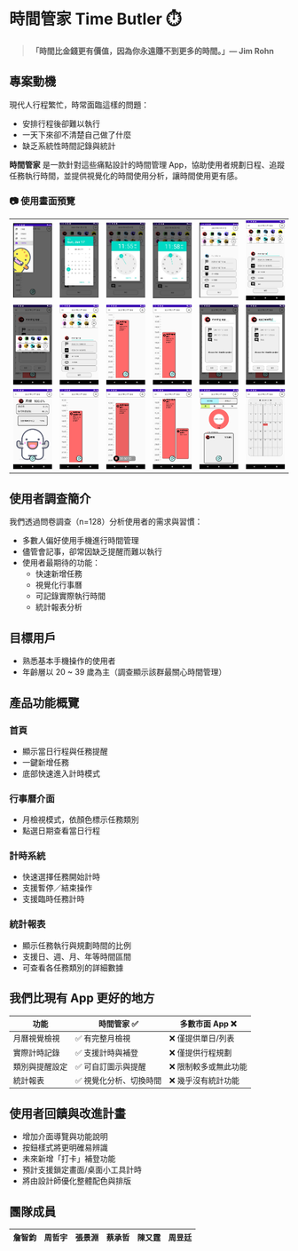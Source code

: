 # 時間管家 Time Butler ⏱️

> **「時間比金錢更有價值，因為你永遠賺不到更多的時間。」— Jim Rohn**

## 專案動機

現代人行程繁忙，時常面臨這樣的問題：

- 安排行程後卻難以執行
- 一天下來卻不清楚自己做了什麼
- 缺乏系統性時間記錄與統計

**時間管家** 是一款針對這些痛點設計的時間管理 App，協助使用者規劃日程、追蹤任務執行時間，並提供視覺化的時間使用分析，讓時間使用更有感。

### 📷 使用畫面預覽
<table>
  <tr>
    <td><img src="實機畫面/0.jpg" width="100" /></td>
    <td><img src="實機畫面/1.jpg" width="100" /></td>
    <td><img src="實機畫面/2.jpg" width="100" /></td>
    <td><img src="實機畫面/3.jpg" width="100" /></td>
    <td><img src="實機畫面/4.jpg" width="100" /></td>
    <td><img src="實機畫面/5.png" width="100" /></td>
  </tr>
  <tr>
    <td><img src="實機畫面/6.png" width="100" /></td>
    <td><img src="實機畫面/7.png" width="100" /></td>
    <td><img src="實機畫面/8.png" width="100" /></td>
    <td><img src="實機畫面/9.png" width="100" /></td>
    <td><img src="實機畫面/10.png" width="100" /></td>
    <td><img src="實機畫面/11.png" width="100" /></td>
  </tr>
  <tr>
    <td><img src="實機畫面/12.png" width="100" /></td>
    <td><img src="實機畫面/13.png" width="100" /></td>
    <td><img src="實機畫面/14.png" width="100" /></td>
    <td><img src="實機畫面/15.png" width="100" /></td>
    <td><img src="實機畫面/16.png" width="100" /></td>
    <td><img src="實機畫面/17.png" width="100" /></td>
  </tr>
</table>



## 使用者調查簡介

我們透過問卷調查（n=128）分析使用者的需求與習慣：

- 多數人偏好使用手機進行時間管理
- 儘管會記事，卻常因缺乏提醒而難以執行
- 使用者最期待的功能：
  - 快速新增任務
  - 視覺化行事曆
  - 可記錄實際執行時間
  - 統計報表分析


## 目標用戶
- 熟悉基本手機操作的使用者
- 年齡層以 20 ~ 39 歲為主（調查顯示該群最關心時間管理）



## 產品功能概覽

### 首頁
- 顯示當日行程與任務提醒
- 一鍵新增任務
- 底部快速進入計時模式

### 行事曆介面
- 月檢視模式，依顏色標示任務類別
- 點選日期查看當日行程

### 計時系統
- 快速選擇任務開始計時
- 支援暫停／結束操作
- 支援臨時任務計時

### 統計報表
- 顯示任務執行與規劃時間的比例
- 支援日、週、月、年等時間區間
- 可查看各任務類別的詳細數據



## 我們比現有 App 更好的地方

| 功能           | 時間管家 ✅             | 多數市面 App ❌       |
| -------------- | ---------------------- | -------------------- |
| 月曆視覺檢視   | ✅ 有完整月檢視         | ❌ 僅提供單日/列表    |
| 實際計時記錄   | ✅ 支援計時與補登       | ❌ 僅提供行程規劃     |
| 類別與提醒設定 | ✅ 可自訂圖示與提醒     | ❌ 限制較多或無此功能 |
| 統計報表       | ✅ 視覺化分析、切換時間 | ❌ 幾乎沒有統計功能   |



## 使用者回饋與改進計畫

- 增加介面導覽與功能說明
- 按鈕樣式將更明確易辨識
- 未來新增「打卡」補登功能
- 預計支援鎖定畫面/桌面小工具計時
- 將由設計師優化整體配色與排版



## 團隊成員
| 詹智鈞 | 周哲宇 | 張景淵 | 蔡承哲 | 陳又霆 | 周昱廷 |
| ------ | ------ | ------ | ------ | ------ | ------ |

